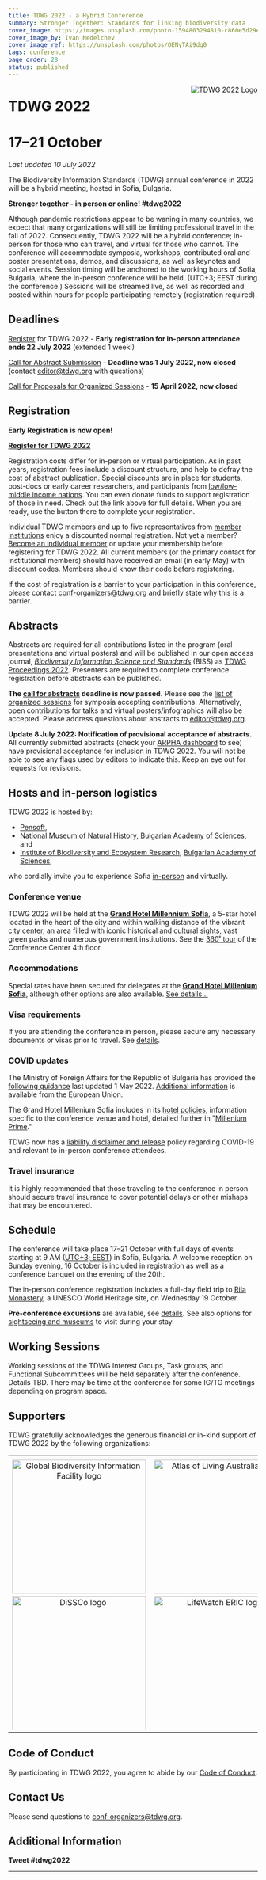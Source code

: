 ```yaml
---
title: TDWG 2022 - a Hybrid Conference
summary: Stronger Together: Standards for linking biodiversity data
cover_image: https://images.unsplash.com/photo-1594803294810-c860e5d29e07
cover_image_by: Ivan Nedelchev 
cover_image_ref: https://unsplash.com/photos/OENyTAi9dg0
tags: conference
page_order: 28
status: published
---
```


<img src="https://static.tdwg.org/conferences/2022/tdwg-2022-logo-sm.png" alt="TDWG 2022 Logo" style="float:right;padding-left:10px;padding-bottom:10px">

# TDWG 2022
# 17–21 October


_Last updated 10 July 2022_

<!-- Translations: ES, FR, JP -->

The Biodiversity Information Standards (TDWG) annual conference in 2022 will be a hybrid meeting, hosted in Sofia, Bulgaria.

**Stronger together - in person or online!  #tdwg2022**

Although pandemic restrictions appear to be waning in many countries, we expect that many organizations will still be limiting professional travel in the fall of 2022. Consequently, TDWG 2022 will be a hybrid conference; in-person for those who can travel, and virtual for those who cannot. The conference will accommodate symposia, workshops, contributed oral and poster presentations, demos, and discussions, as well as keynotes and social events. Session timing will be anchored to the working hours of Sofia, Bulgaria, where the in-person conference will be held. (UTC+3; EEST during the conference.) Sessions will be streamed live, as well as recorded and posted within hours for people participating remotely (registration required). 


## Deadlines

[Register](https://events.pensoft.net/events/tdwg-2022-hybrid-conference) for TDWG 2022 - **Early registration for in-person attendance ends 22 July 2022** (extended 1 week!)

[Call for Abstract Submission](https://www.tdwg.org/conferences/2022/call-for-abstracts/) - **Deadline was 1 July 2022, now closed** (contact [editor@tdwg.org](mailto:editor@tdwg.org) with questions)

[Call for Proposals for Organized Sessions](https://www.tdwg.org/conferences/2022/call-for-organized-sessions/) - **15 April 2022, now closed**

## Registration

**Early Registration is now open!**

<b><a href="https://events.pensoft.net/events/tdwg-2022-hybrid-conference" target="_blank" class="btn btn-secondary">Register for TDWG 2022</a></b>

Registration costs differ for in-person or virtual participation. As in past years, registration fees include a discount structure, and help to defray the cost of abstract publication. Special discounts are in place for students, post-docs or early career researchers, and participants from [low/low-middle income nations](https://datahelpdesk.worldbank.org/knowledgebase/articles/906519-world-bank-country-and-lending-groups). You can even donate funds to support registration of those in need.  Check out the link above for full details. When you are ready, use the button there to complete your registration.

Individual TDWG members and up to five representatives from [member institutions](https://www.tdwg.org/about/membership/#institutional%20members%202022_1) enjoy a discounted normal registration.  Not yet a member? [Become an individual member](https://zohosecurepay.com/checkout/wc9vqum-8am1lyxy1fswt/Individual-TDWG-Membership) or update your membership before registering for TDWG 2022. All current members (or the primary contact for institutional members) should have received an email (in early May) with discount codes. Members should know their code before registering.

If the cost of registration is a barrier to your participation in this conference, please contact [conf-organizers@tdwg.org](mailto:conf-organizers@tdwg.org) and briefly state why this is a barrier.  

## Abstracts

Abstracts are required for all contributions listed in the program (oral presentations and virtual posters) and will be published in our open access journal, _[Biodiversity Information Science and Standards](https://biss.pensoft.net/)_ (BISS) as [TDWG Proceedings 2022](https://biss.pensoft.net/collection/384/). Presenters are required to complete conference registration before abstracts can be published.

**The [call for abstracts](https://www.tdwg.org/conferences/2022/call-for-abstracts/) deadline is now passed.**  Please see the [list of organized sessions](./session-list/) for symposia accepting contributions. Alternatively, open contributions for talks and virtual posters/infographics will also be accepted. Please address questions about abstracts to [editor@tdwg.org](mailto:editor@tdwg.org).

**Update 8 July 2022: Notification of provisional acceptance of abstracts.** All currently submitted abstracts (check your [ARPHA dashboard](https://arpha.pensoft.net/dashboard) to see) have provisional acceptance for inclusion in TDWG 2022. You will not be able to see any flags used by editors to indicate this. Keep an eye out for requests for revisions.


## Hosts and in-person logistics

TDWG 2022 is hosted by:

- [Pensoft](https://pensoft.net/),
- [National Museum of Natural History](https://www.nmnhs.com/), [Bulgarian Academy of Sciences](https://www.bas.bg/?lang=en), and 
- [Institute of Biodiversity and Ecosystem Research](http://www.iber.bas.bg/), [Bulgarian Academy of Sciences](https://www.bas.bg/?lang=en),

who cordially invite you to experience Sofia [in-person](https://www.tdwg.org/conferences/2022/local-info/) and virtually. 

### Conference venue

TDWG 2022 will be held at the **[Grand Hotel Millennium Sofia](https://grandhotelmillenniumsofia.bg/)**, a 5-star hotel located in the heart of the city and within walking distance of the vibrant city center, an area filled with iconic historical and cultural sights, vast green parks and numerous government institutions. See the [360˚ tour](https://360tour.ghms.bg/) of the Conference Center 4th floor.

### Accommodations

Special rates have been secured for delegates at the **[Grand Hotel Millenium Sofia](https://grandhotelmillenniumsofia.bg/)**, although other options are also available. [See details...](https://www.tdwg.org/conferences/2022/local-info/#accommodations)

### Visa requirements

If you are attending the conference in person, please secure any necessary documents or visas prior to travel. See [details](https://www.mfa.bg/en/services-travel/consular-services/travel-bulgaria/visa-bulgaria).

### COVID updates

The Ministry of Foreign Affairs for the Republic of Bulgaria has provided the [following guidance](https://www.mfa.bg/en/customnews/main/24737) last updated 1 May 2022. [Additional information](https://reopen.europa.eu/en/map/BGR/7001) is available from the European Union.

The Grand Hotel Millenium Sofia includes in its [hotel policies](https://grandhotelmillenniumsofia.bg/hotel-policies/), information specific to the conference venue and hotel, detailed further in "[Millenium Prime](https://grandhotelmillenniumsofia.bg/millennium-prime/)."

TDWG now has a [liability disclaimer and release](https://www.tdwg.org/about/liability-disclaimer/) policy regarding COVID-19 and relevant to in-person conference attendees.

### Travel insurance

It is highly recommended that those traveling to the conference in person should secure travel insurance to cover potential delays or other mishaps that may be encountered.

## Schedule

The conference will take place 17–21 October with full days of events starting at 9 AM ([UTC+3; EEST](https://www.timeanddate.com/worldclock/converter.html?iso=20221017T060000&p1=238)) in Sofia, Bulgaria. A welcome reception on Sunday evening, 16 October is included in registration as well as a conference banquet on the evening of the 20th.

The in-person conference registration includes a full-day field trip to [Rila Monastery](https://whc.unesco.org/en/list/216/), a UNESCO World Heritage site, on Wednesday 19 October.

**Pre-conference excursions** are available, see [details](https://www.tdwg.org/conferences/2022/local-info/#excursions). See also options for [sightseeing and museums](https://www.tdwg.org/conferences/2022/local-info/#sightseeing_1) to visit during your stay.
 
## Working Sessions

Working sessions of the TDWG Interest Groups, Task groups, and Functional Subcommittees will be held separately after the conference. Details TBD. There may be time at the conference for some IG/TG meetings depending on program space.

## Supporters

TDWG gratefully acknowledges the generous financial or in-kind support of TDWG 2022 by the following organizations:

<table border="0">
<tbody>
<tr><td></td><td></td><td></td><td></td><td></td><td></td></tr>
<tr>
<td style="text-align: center; vertical-align: middle;" colspan="3" width="50%"><a href="https://gbif.org"> <img src="https://static.tdwg.org/sponsors/gbif-2015.png" alt="Global Biodiversity Information Facility logo" width="270" height="" style="vertical-align: middle; left-margin: auto; right-margin: auto;" /></a></td>
<td style="text-align: center; vertical-align: middle;" colspan="3" width="50%"><a href="https://ala.org.au"> <img src="https://static.tdwg.org/sponsors/ala-logo-stacked-rgb-crop.png" alt="Atlas of Living Australia logo" width="270" height="" style="vertical-align: middle; left-margin: auto; right-margin: auto;" /></a></td>
</tr>
<tr>
<td style="text-align: center; vertical-align: middle;" colspan="3" width="50%"><a href="https://dissco.eu/"> <img src="https://static.tdwg.org/sponsors/dissco-logo_w600px.png" alt="DiSSCo logo" width="270" height="" style="vertical-align: middle; left-margin: auto; right-margin: auto;" /></a></td>
<td style="text-align: center; vertical-align: middle;" colspan="3" width="50%"><a href="https://"> <img src="https://static.tdwg.org/sponsors/life-watch-eric-logo.png" alt="LifeWatch ERIC logo" width="270" height="" style="vertical-align: middle; left-margin: auto; right-margin: auto;" /></a></td>
</tr>
</tbody>
</table>


## Code of Conduct

By participating in TDWG 2022, you agree to abide by our [Code of Conduct](https://www.tdwg.org/about/code-of-conduct/).

## Contact Us

Please send questions to [conf-organizers@tdwg.org](mailto:conf-organizers@tdwg.org).

## Additional Information

**Tweet #tdwg2022**

---

